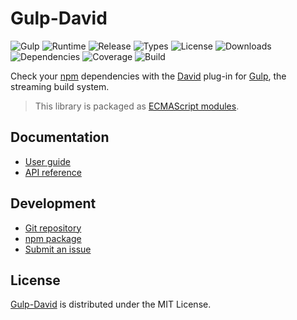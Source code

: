 # Gulp-David
![Gulp](https://badgen.net/badge/gulp/%3E%3D4.0.0/green) ![Runtime](https://badgen.net/npm/node/@cedx/gulp-david) ![Release](https://badgen.net/npm/v/@cedx/gulp-david) ![Types](https://badgen.net/npm/types/@cedx/gulp-david) ![License](https://badgen.net/npm/license/@cedx/gulp-david) ![Downloads](https://badgen.net/npm/dt/@cedx/gulp-david) ![Dependencies](https://badgen.net/david/dep/cedx/gulp-david) ![Coverage](https://badgen.net/coveralls/c/github/cedx/gulp-david) ![Build](https://badgen.net/github/checks/cedx/gulp-david)

Check your [npm](https://www.npmjs.com) dependencies with the [David](https://badgen.net/david/dep) plug-in for [Gulp](https://gulpjs.com), the streaming build system.

> This library is packaged as [ECMAScript modules](https://nodejs.org/api/esm.html).

## Documentation
- [User guide](https://docs.belin.io/gulp-david)
- [API reference](https://api.belin.io/gulp-david)

## Development
- [Git repository](https://git.belin.io/cedx/gulp-david)
- [npm package](https://www.npmjs.com/package/@cedx/gulp-david)
- [Submit an issue](https://git.belin.io/cedx/gulp-david/issues)

## License
[Gulp-David](https://docs.belin.io/gulp-david) is distributed under the MIT License.

